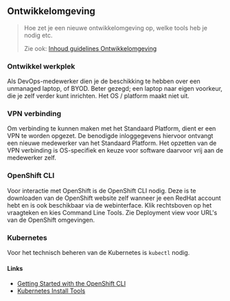 ## Ontwikkelomgeving

> Hoe zet je een nieuwe ontwikkelomgeving op, welke tools heb je nodig etc.
> 
> Zie ook: [Inhoud guidelines Ontwikkelomgeving](https://structurizr.com/help/documentation/development-environment)

### Ontwikkel werkplek

Als DevOps-medewerker dien je de beschikking te hebben over een unmanaged laptop, of BYOD. Beter gezegd; een laptop
naar eigen voorkeur, die je zelf verder kunt inrichten. Het OS / platform maakt niet uit.

### VPN verbinding

Om verbinding te kunnen maken met het Standaard Platform, dient er een VPN te worden opgezet.
De benodigde inloggegevens hiervoor ontvangt een nieuwe medewerker van het Standaard Platform.
Het opzetten van de VPN verbinding is OS-specifiek en keuze voor software daarvoor vrij aan de medewerker zelf. 

### OpenShift CLI

Voor interactie met OpenShift is de OpenShift CLI nodig. Deze is te downloaden van de OpenShift website zelf wanneer je
een RedHat account hebt en is ook beschikbaar via de webinterface. Klik rechtsboven op het vraagteken en kies Command 
Line Tools. Zie Deployment view voor URL's van de OpenShift omgevingen.

### Kubernetes

Voor het technisch beheren van de Kubernetes is ```kubectl``` nodig.

#### Links

- [Getting Started with the OpenShift CLI](https://docs.openshift.com/container-platform/4.7/cli_reference/openshift_cli/getting-started-cli.html)
- [Kubernetes Install Tools](https://kubernetes.io/docs/tasks/tools/)

